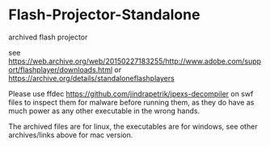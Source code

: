 # Flash-Projector-Standalone
archived flash projector 

see https://web.archive.org/web/20150227183255/http://www.adobe.com/support/flashplayer/downloads.html
or https://archive.org/details/standaloneflashplayers

Please use ffdec https://github.com/jindrapetrik/jpexs-decompiler on swf files to inspect them for malware before running them, as they
do have as much power as any other executable in the wrong hands.

The archived files are for linux, the executables are for windows, see other archives/links above for mac version.
